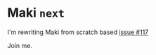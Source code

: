 # Maki `next`

I'm rewriting Maki from scratch based [issue #117](https://github.com/martindale/maki/issues/117)


Join me.
